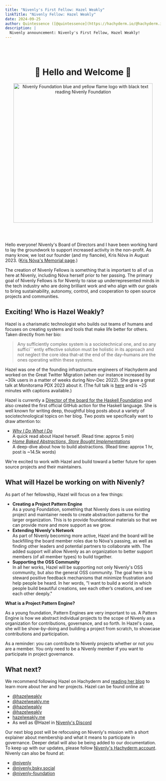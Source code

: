 ```yaml
---
title: "Nivenly's First Fellow: Hazel Weakly"
linkTitle: "Nivenly Fellow: Hazel Weakly"
date: 2024-09-25
author: Quintessence ([@quintessence](https://hachyderm.io/@hachyderm.io))
description: |
  Nivenly announcement: Nivenly's First Fellow, Hazel Weakly!
---
```


<br /><br />
<center>
<h1>🎉 Hello and Welcome 🎉</h1>

<img src="/who/hazel-weakly.jpg"
     width="450px"
     alt="Nivenly Foundation blue and yellow flame logo with black text reading Nivenly Foundation">
</center>
<br /><br />

Hello everyone! Nivenly's Board of Directors and I have been working hard to lay
the groundwork to support increased activity in the non-profit. As many know, we
lost our founder (and my fiancée), Kris Nóva in August 2023.
([Kris Nóva's Memorial page](/memorials/krisnova/).)

The creation of Nivenly Fellows is something that is important to all of us here
at Nivenly, including Nóva herself prior to her passing. The primary goal of
Nivenly Fellows is for Nivenly to raise up underrepresented minds in the tech
industry who are doing brilliant work and who align with our goals to bring
sustainability, autonomy, control, and cooperation to open source projects and
communities.

## Exciting! Who is Hazel Weakly?

Hazel is a charismatic technologist who builds out teams of humans and focuses on
creating systems and tools that make life better for others. Taken directly from
her bio:

> Any sufficiently complex system is a sociotechnical one, and so any
> suffici```ently effective solution must be holistic in its approach and not
> neglect the core idea that–at the end of the day–humans are the ones
> operating within these systems.

Hazel was one of the founding infrastructure engineers of Hachyderm and worked on
the Great Twitter Migration (when our instance increased by ~30k users in a matter
of weeks during Nov-Dec 2022). She gave a great talk at Monitorama PDX 2023 about
it. (The full talk is [here](https://vimeo.com/843996235) and is ~25 minutes with
captions available.)

Hazel is currently a [Director of the board for the Haskell Foundation](https://haskell.foundation/who-we-are/)
and also created the first official GitHub action for the Haskell language. She
is well known for writing deep, thoughtful blog posts about a variety of
sociotechnological topics on her blog. Two posts we specifically want to draw
attention to:

* *[Why I Do What I Do](https://hazelweakly.me/blog/why-i-do-what-i-do/)* \
   A quick read about Hazel herself. (Read time: approx 5 min)
* *[Home Baked Abstractions, Store Bought Implementations](https://hazelweakly.me/blog/home-baked-abstractions-store-bought-implementations/)* \
  A deep-dive about how to build abstractions. (Read time: approx 1 hr, post is ~14.5k words)

We're excited to work with Hazel and build toward a better future for open
source projects and their maintainers.

## What will Hazel be working on with Nivenly?

As part of her fellowship, Hazel will focus on a few things:

* **Creating a Project Pattern Engine** \
As a young Foundation, something that Nivenly does is use existing project and
maintainer needs to create abstraction patterns for the larger organization.
This is to provide foundational materials so that we can provide more and more
support as we grow.
* **Extending Nivenly's Network** \
As part of Nivenly becoming more active, Hazel and the board will be backfilling
the board member roles due to Nóva's passing, as well as finding other leaders and
potential partners to collaborate with. The added support will allow Nivenly as an
organization to better support members (of all member types) to build together.
* **Supporting the OSS Community** \
In all her works, Hazel will be supporting not only Nivenly's OSS community, but
also the general OSS community. The goal here is to steward positive feedback
mechanisms that minimize frustration and help people be heard. In her words, "I
want to build a world in which people build beautiful creations, see each other’s
creations, and see each other deeply."

**What is a Project Pattern Engine?**

As a young foundation, Pattern Engines are very important to us. A Pattern
Engine is how we abstract individual projects to the scope of Nivenly as a
organization for contributions, governance, and so forth. In Hazel's case,
she will be show-by-doing and building a project from scratch, to showcase
contributions and participation.

As a reminder: you can contribute to Nivenly projects whether or not you are
a member. You only need to be a Nivenly member if you want to participate in
project governance.

## What next?

We recommend following Hazel on Hachyderm and [reading her blog](https://hazelweakly.me/blog/)
to learn more about her and her projects. Hazel can be found online at:

* [@hazelweakly](https://hachyderm.io/@hazelweakly) <i class="fa-brands fa-mastodon"></i>
* [@hazelweakly.me](https://bsky.app/profile/hazelweakly.me) <i class="fa-brands fa-bluesky"></i>
* [@hazelweakly](https://www.linkedin.com/in/hazelweakly/) <i class="fa-brands fa-linkedin"></i>
* [@hazelweakly](https://github.com/hazelweakly) <i class="fa-brands fa-github"></i>
* [hazelweakly.me](https://hazelweakly.me) <i class="fa-solid fa-book-bookmark"></i>
* As well as @Hazel in [Nivenly's Discord](https://discord.gg/P4WT6J9HYW) <i class="fa-brands fa-discord"></i>

Our next blog post will be refocusing on Nivenly's mission with a short explainer
about membership and what it means to participate in governance. Deeper detail will
also be being added to our documentation. To keep up with our updates, please follow
[Nivenly's Hachyderm account](https://hachyderm.io/@nivenly). Nivenly can also be found at:

* [@nivenly](https://hachyderm.io/@nivenly) <i class="fa-brands fa-mastodon"></i>
* [@nivenly.bsky.social](https://bsky.app/profile/nivenly.bsky.social) <i class="fa-brands fa-bluesky"></i>
* [@nivenly-foundation](https://www.linkedin.com/company/nivenly-foundation/) <i class="fa-brands fa-linkedin"></i>
